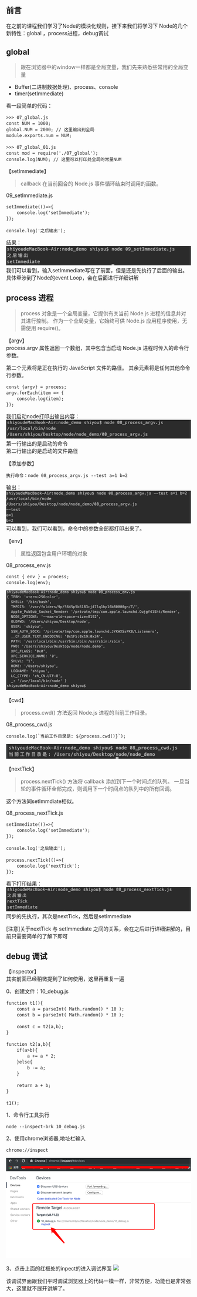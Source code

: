 ## 前言
在之前的课程我们学习了Node的模块化规则，接下来我们将学习下 Node的几个新特性：global ，process进程，debug调试

## global
> 跟在浏览器中的window一样都是全局变量，我们先来熟悉些常用的全局变量

- Buffer(二进制数据处理)、process、console
- timer(setImmediate)


看一段简单的代码：
```
>>> 07_global.js
const NUM = 1000;
global.NUM = 2000; // 这里输出到全局
module.exports.num = NUM;

>>> 07_global_01.js
const mod = require('./07_global');
console.log(NUM); // 这里可以打印处全局的常量NUM
```

【setImmediate】
> callback <Function> 在当前回合的 Node.js 事件循环结束时调用的函数。

09_setImmediate.js
```
setImmediate(()=>{
    console.log('setImmediate');
});

console.log('之后输出');
```
结果：  
![](./image/86.png)  
我们可以看到，输入setImmediate写在了前面，但是还是先执行了后面的输出。具体牵涉到了Node的event Loop，会在后面进行详细讲解


## process 进程
> process 对象是一个全局变量，它提供有关当前 Node.js 进程的信息并对其进行控制。 作为一个全局变量，它始终可供 Node.js 应用程序使用，无需使用 require()。

【argv】  
process.argv 属性返回一个数组，其中包含当启动 Node.js 进程时传入的命令行参数。

第二个元素将是正在执行的 JavaScript 文件的路径。
其余元素将是任何其他命令行参数。

```
const {argv} = process;
argv.forEach(item => {
    console.log(item);
});
```
我们启动node打印出输出内容：  
![](./image/87.png)  
第一行输出的是启动的命令  
第二行输出的是启动的文件路径

【添加参数】
```
执行命令：node 08_process_argv.js --test a=1 b=2
```
输出：
![](./image/88.png)
可以看到，我们可以看到，命令中的参数全部都打印出来了。


【env】
> 属性返回包含用户环境的对象

08_process_env.js
```
const { env } = process;
console.log(env);
```
![](./image/89.png)

【cwd】
> process.cwd() 方法返回 Node.js 进程的当前工作目录。

08_process_cwd.js
```
console.log(`当前工作目录是: ${process.cwd()}`);
```

![](./image/90.png)

【nextTick】
> process.nextTick() 方法将 callback 添加到下一个时间点的队列。 一旦当轮的事件循环全部完成，则调用下一个时间点的队列中的所有回调。

这个方法同setImmdiate相似。

08_process_nextTick.js
```
setImmediate(()=>{
    console.log('setImmediate');
});

console.log('之后输出');

process.nextTick(()=>{
    console.log('nextTick');
});
```
看下打印结果：  
![](./image/91.png)  
同步的先执行，其次是nextTick，然后是setImmediate

[注意]关于nextTick 与 setImmediate 之间的关系，会在之后进行详细讲解的，目前只需要简单的了解下即可

## debug 调试

【inspector】  
其实前面已经稍微提到了如何使用，这里再重复一遍

0、创建文件：10_debug.js
```
function t1(){
    const a = parseInt( Math.random() * 10 );
    const b = parseInt( Math.random() * 10 );

    const c = t2(a,b);
}

function t2(a,b){
    if(a>b){
        a += a * 2;
    }else{
        b -= a;
    }

    return a + b;
}

t1();
```

1、命令行工具执行
```
node --inspect-brk 10_debug.js
```

2、使用chrome浏览器,地址栏输入
```
chrome://inspect
```

![](./image/92.png)


3、点击上面的红框处的inpect的进入调试界面
![](./image/2.gif)

该调试界面跟我们平时调试浏览器上的代码一模一样，非常方便，功能也是非常强大，这里就不展开讲解了。
